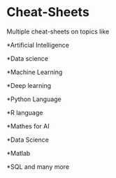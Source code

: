 # Cheat-Sheets
Multiple cheat-sheets on topics like

*Artificial Intelligence

*Data science 

*Machine Learning 

*Deep learning

*Python Language

*R language 

*Mathes for AI

*Data Science

*Matlab

*SQL and many more

